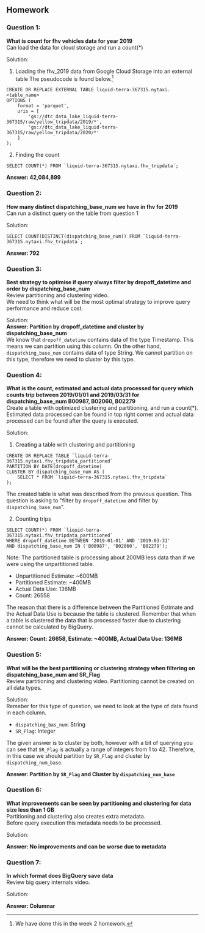 ## Homework

### Question 1: 
**What is count for fhv vehicles data for year 2019**  
Can load the data for cloud storage and run a count(*)

Solution:
1. Loading the fhv_2019 data from Google Cloud Storage into an external table
The pseudocode is found below.[^1]
```
CREATE OR REPLACE EXTERNAL TABLE liquid-terra-367315.nytaxi.<table_name>
OPTIONS (
    format = 'parquet',
    uris = [
        'gs://dtc_data_lake_liquid-terra-367315/raw/yellow_tripdata/2019/*',
        'gs://dtc_data_lake_liquid-terra-367315/raw/yellow_tripdata/2020/*'
    ]
);
```

[^1]:We have done this in the week 2 homework.

2. Finding the count
```
SELECT COUNT(*) FROM `liquid-terra-367315.nytaxi.fhv_tripdata`;
```
**Answer: 42,084,899**

### Question 2: 
**How many distinct dispatching_base_num we have in fhv for 2019**  
Can run a distinct query on the table from question 1

Solution:
```
SELECT COUNT(DISTINCT(dispatching_base_num)) FROM `liquid-terra-367315.nytaxi.fhv_tripdata`;
```
**Answer: 792**

### Question 3: 
**Best strategy to optimise if query always filter by dropoff_datetime and order by dispatching_base_num**  
Review partitioning and clustering video.   
We need to think what will be the most optimal strategy to improve query 
performance and reduce cost.

Solution:\
**Answer: Partition by dropoff_datetime and cluster by dispatching_base_num**\
We know that `dropoff_datetime` contains data of the type Timestamp. This means we can partition using this column. On the other hand, `dispatching_base_num` contains data of type String. We cannot partition on this type, therefore we need to cluster by this type. 

### Question 4: 
**What is the count, estimated and actual data processed for query which counts trip between 2019/01/01 and 2019/03/31 for dispatching_base_num B00987, B02060, B02279**  
Create a table with optimized clustering and partitioning, and run a 
count(*). Estimated data processed can be found in top right corner and
actual data processed can be found after the query is executed.

Solution:
1. Creating a table with clustering and partitioning
```
CREATE OR REPLACE TABLE `liquid-terra-367315.nytaxi.fhv_tripdata_partitioned`
PARTITION BY DATE(dropoff_datetime)
CLUSTER BY dispatching_base_num AS (
    SELECT * FROM `liquid-terra-367315.nytaxi.fhv_tripdata`
);
```
The created table is what was described from the previous question. This question is asking to "filter by `dropoff_datetime` and filter by `dispatching_base_num`".

2. Counting trips
```
SELECT COUNT(*) FROM `liquid-terra-367315.nytaxi.fhv_tripdata_partitioned`
WHERE dropoff_datetime BETWEEN '2019-01-01' AND '2019-03-31'
AND dispatching_base_num IN ('B00987', 'B02060', 'B02279');
```
Note: The partitioned table is processing about 200MB less data than if we were using the unpartitioned table.
- Unpartitioned Estimate: ~600MB
- Partitioned Estimate: ~400MB
- Actual Data Use: 136MB
- Count: 26558

The reason that there is a difference between the Partitioned Estimate and the Actual Data Use is because the table is clustered. Remember that when a table is clustered the data that is processed faster due to clustering cannot be calculated by BigQuery.

**Answer: Count: 26658, Estimate: ~400MB, Actual Data Use: 136MB**

### Question 5: 
**What will be the best partitioning or clustering strategy when filtering on dispatching_base_num and SR_Flag**  
Review partitioning and clustering video. 
Partitioning cannot be created on all data types.

Solution:\
Remeber for this type of question, we need to look at the type of data found in each column.
- `dispatching_bas_num`: String
- `SR_Flag`: Integer

The given answer is to cluster by both, however with a bit of querying you can see that `SR_Flag` is actually a range of integers from 1 to 42. Therefore, in this case we should partition by `SR_Flag` and cluster by `dispatching_num_base`.

**Answer: Partition by `SR_Flag` and Cluster by `dispatching_num_base`**

### Question 6: 
**What improvements can be seen by partitioning and clustering for data size less than 1 GB**  
Partitioning and clustering also creates extra metadata.  
Before query execution this metadata needs to be processed.

Solution:

**Answer: No improvements and can be worse due to metadata**

### Question 7: 
**In which format does BigQuery save data**  
Review big query internals video.

Solution:

**Answer: Columnar**